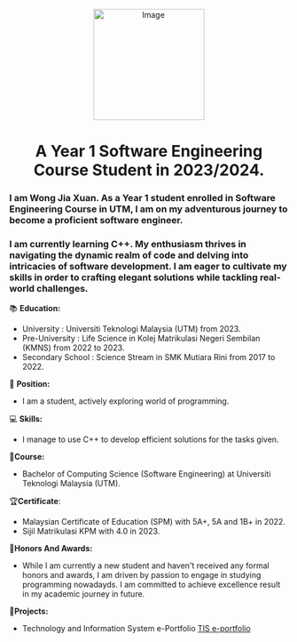 <p align="center">
  <img src="https://avatars.githubusercontent.com/u/148445032?s=400&u=9653b354f34a939e158501abb2da92bb8cfaf830&v=4" alt="Image" width="200" height="200"></p>
  
<h1 align="center">A Year 1 Software Engineering Course Student in 2023/2024. </h1>

<h3 align="left">I am Wong Jia Xuan. As a Year 1 student enrolled in Software Engineering Course in UTM, I am on my adventurous journey to become a proficient software engineer. </h3>

<h3 align="left">I am currently learning C++. My enthusiasm thrives in navigating the dynamic realm of code and delving into intricacies of software development. I am eager to cultivate my skills in order to crafting elegant solutions while tackling real-world challenges.</h3>

📚 **Education:**
- University : Universiti Teknologi Malaysia (UTM) from 2023.
- Pre-University : Life Science in Kolej Matrikulasi Negeri Sembilan (KMNS) from 2022 to 2023.
- Secondary School : Science Stream in SMK Mutiara Rini from 2017 to 2022.

🏫 **Position:**
- I am a student, actively exploring world of programming.

💻 **Skills:**
- I manage to use C++ to develop efficient solutions for the tasks given. 

🌱**Course:**
- Bachelor of Computing Science (Software Engineering) at Universiti Teknologi Malaysia (UTM).

🏆**Certificate**:
- Malaysian Certificate of Education (SPM) with 5A+, 5A and 1B+ in 2022.
- Sijil Matrikulasi KPM with 4.0 in 2023.

🌟**Honors And Awards:**
- While I am currently a new student and haven't received any formal honors and awards, I am driven by passion to engage in studying programming nowadayds. I am committed to achieve excellence result in my academic journey in future.

📂**Projects:**
- Technology and Information System e-Portfolio
  [TIS e-portfolio](https://github.com/wongjiaxuan/wongjiaxuan/tree/64ae0f769d12f4daae1a4a83d7d806fc6c692d74/TIS%20e-portfolio)
